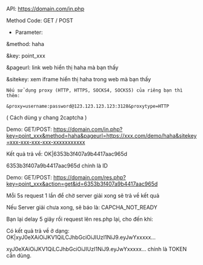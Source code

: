 API: https://domain.com/in.php

Method Code: GET / POST

+ Parameter:

&method: haha

&key: point_xxx

&pageurl: link web hiển thị haha mà bạn thấy

&sitekey: xem iframe hiển thị haha trong web mà bạn thấy

```
Nếu sử dụng proxy (HTTP, HTTPS, SOCKS4, SOCKS5) của riêng bạn thì thêm: 

&proxy=username:password@123.123.123.123:3128&proxytype=HTTP
```

( Cách dùng y chang 2captcha )

Demo: GET/POST: https://domain.com/in.php?key=point_xxx&method=haha&pageurl=https://xxx.com/demo/haha&sitekey=xxx-xxx-xxx-xxx-xxxxxxxxxxx

Kết quả trả về: OK|6353b3f407a9b4417aac965d

6353b3f407a9b4417aac965d chính là ID

Demo: GET/POST: https://domain.com/res.php?key=point_xxx&action=get&id=6353b3f407a9b4417aac965d

Mỗi 5s request 1 lần để chờ server giải xong sẽ trả về kết quả

Nếu Server giải chưa xong, sẽ báo là: CAPCHA_NOT_READY

Bạn lại delay 5 giây rồi request lên res.php lại, cho đến khi:

Có kết quả trả về ở dạng: OK|xyJ0eXAiOiJKV1QiLCJhbGciOiJIUzI1NiJ9.eyJwYxxxxx...

xyJ0eXAiOiJKV1QiLCJhbGciOiJIUzI1NiJ9.eyJwYxxxxx... chính là TOKEN cần dùng.
